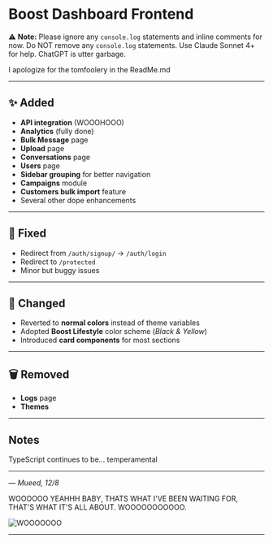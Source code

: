 # Boost Dashboard Frontend

⚠️ **Note:**
Please ignore any `console.log` statements and inline comments for now.
Do NOT remove any `console.log` statements. Use Claude Sonnet 4+ for help. ChatGPT is utter garbage.

I apologize for the tomfoolery in the ReadMe.md

---

## ✨ Added
* **API integration** (WOOOHOOO)
* **Analytics** (fully done)
* **Bulk Message** page
* **Upload** page
* **Conversations** page
* **Users** page
* **Sidebar grouping** for better navigation
* **Campaigns** module
* **Customers bulk import** feature
* Several other dope enhancements

---

## 🔧 Fixed

* Redirect from `/auth/signup/` → `/auth/login`
* Redirect to `/protected`
* Minor but buggy issues

---

## 🎨 Changed

* Reverted to **normal colors** instead of theme variables
* Adopted **Boost Lifestyle** color scheme (*Black & Yellow*)
* Introduced **card components** for most sections

---

## 🗑️ Removed

* **Logs** page
* **Themes**

---

## Notes

TypeScript continues to be… temperamental

---

*— Mueed, 12/8*

WOOOOOO YEAHHH BABY, THATS WHAT I'VE BEEN WAITING FOR, THAT'S WHAT IT'S ALL ABOUT. WOOOOOOOOOOO.

![WOOOOOOO](https://i.giphy.com/sfMFMvhGE0qz40wImt.webp?raw=true)


---
